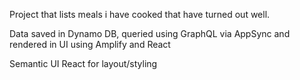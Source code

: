 Project that lists meals i have cooked that have turned out well.

Data saved in Dynamo DB, queried using GraphQL via AppSync and rendered in UI using Amplify and React

Semantic UI React for layout/styling
